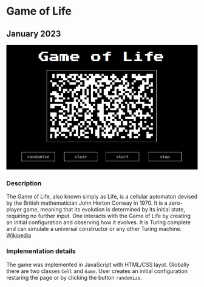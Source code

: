 # Game of Life

## January 2023

![png](assets/screenshot.png)

### Description

The Game of Life, also known simply as Life, is a cellular automaton devised by the British mathematician John Horton Conway in 1970. It is a zero-player game, meaning that its evolution is determined by its initial state, requiring no further input. One interacts with the Game of Life by creating an initial configuration and observing how it evolves. It is Turing complete and can simulate a universal constructor or any other Turing machine.
[Wikipedia](https://en.wikipedia.org/wiki/Conway%27s_Game_of_Life)

### Implementation details

The game was implemented in JavaScript with HTML/CSS layot. Globally there are two classes `Cell` and `Game`. User creates an initial configuration restaring the page or by clicking the button `randomize`.
